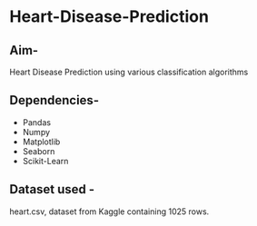 # Heart-Disease-Prediction

## Aim-
Heart Disease Prediction using various classification algorithms

## Dependencies-
* Pandas
* Numpy
* Matplotlib
* Seaborn
* Scikit-Learn

## Dataset used -
heart.csv, dataset from Kaggle containing 1025 rows.
